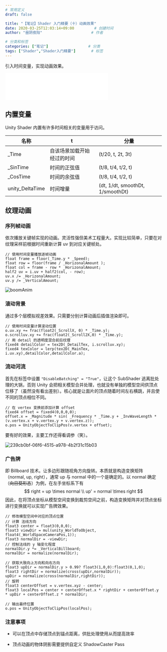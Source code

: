```yaml
---
# 常用定义
draft: false

title: "【笔记】Shader 入门精要（十）动画效果"
date: 2020-03-25T12:03:14+09:00			# 创建时间
author: "昼阴夜阳"        	     		# 作者

# 分类和标签
categories: ["笔记"]		            # 分类
tags: ["Shader","Shader入门精要"]  		# 标签
---
```


引入时间变量，实现动画效果。

<iframe frameborder="no" border="0" marginwidth="0" marginheight="0" width=330 height=86 src="//music.163.com/outchain/player?type=2&id=1433340584&auto=0&height=66"></iframe>

## 内置变量

Unity Shader 内置有许多时间相关的变量用于访问。

| 名称            | t                          | 分量                             |
| --------------- | -------------------------- | -------------------------------- |
| _Time           | 自该场景加载开始经过的时间 | (t/20, t, 2t, 3t)                |
| _SinTime        | 时间的正弦值               | (t/8, t/4, t/2, t)               |
| _CosTime        | 时间的余弦值               | (t/8, t/4, t/2, t)               |
| unity_DeltaTime | 时间增量                   | (dt, 1/dt, smoothDt, 1/smoothDt) |

## 纹理动画

### 序列帧动画

依次播放关键帧实现的动画。灵活性强但美术工程量大。实现比较简单，只要在对纹理采样前根据时间重新计算 uv 到对应关键帧处。

```
// 使用时间变量播放逐帧动画
float frame = floor(_Time.y * _Speed);
float row = floor(frame / _HorizonalAmount );
float col = frame - row * _HorizonalAmount;
half2 uv = i.uv + half2(col, - row);
uv.x /= _HorizonalAmount;
uv.y /= _VerticalAmount;
```

![boomAnim](https://gitee.com/GZ1A/image-hosting/raw/master/blog/2020/03/978c864b-54be-4921-a9a8-cfa2fd5d9e80.gif)

### 滚动背景

通过多个层模拟视差效果。只需要分别计算动画后插值渲染即可。

```
// 使用时间变量计算滚动位置
o.uv.xy += frac(float2(_ScrollX, 0) * _Time.y);
o.scrolluv.xy += frac(float2(_Scroll2X,0) * _Time.y);
// 用 detail 的透明度混合前后纹理
fixed4 detailColor = tex2D(_DetailTex, i.scrolluv.xy);
fixed4 texColor = lerp(tex2D(_MainTex, i.uv.xy),detailColor,detailColor.a); 
```

### 流动河流

首先在标签中设置 `"DisableBatching" = "True"`，让这个 SubShader 逃离批处理的大锅，否则 Unity 会把相关模型合并处理，也就没有单独的模型空间供顶点位移了（虽然没有看出差别）。核心就是让面片的顶点随着时间左右横跳，并且使不同的顶点相位不同。

```
// 在 vertex 变换前添加计算 offset
fixed4 offset = fixed4(0,0,0,0);
offset.x = _Magnitude * sin( _Frequency * _Time.y + _InvWaveLength * (v.vertex.x + v.vertex.y + v.vertex.z));
o.pos = UnityObjectToClipPos(v.vertex + offset);
```

要有好的效果，主要工作还得看调参（笑）。

![239cb0bf-06f6-4515-a978-4b2f31c15b03](https://gitee.com/GZ1A/image-hosting/raw/master/blog/2020/03/150d6caf-75d9-4510-b8a4-c0028634e790.gif)

### 广告牌

即 Billboard 技术。让多边形跟随视角方向旋转。本质就是构造变换矩阵（normal, up, right），通常 up 与 normal 中的一个是确定的。以 normal 确定（~~向日葵形态~~）为例，在左手坐标系下有
$$
right = up \times normal \\
up' = normal \times right
$$
因此，在将顶点坐标从模型空间变换到裁剪空间之前，构造变换矩阵并对顶点坐标进行变换就可以实现广告牌效果。

```
// 修改模型空间中对应的顶点位置
// 计算 法线方向
float3 center = float3(0,0,0);
float3 viewDir = mul(unity_WorldToObject, float4(_WorldSpaceCameraPos,1));
float3 normalDir = -viewDir;
// 控制法线的 y 轴变化程度
normalDir.y *= _VerticalBillboard;
normalDir = normalize(normalDir);

// 获取大致向上方向和向右方向
float3 upDir = normalDir.y > 0.99? float3(1,0,0):float3(0,1,0);
float3 rightDir = normalize(cross(upDir,normalDir));
upDir = normalize(cross(normalDir,rightDir));
// 旋转
float3 centerOffset = v.vertex.xyz - center;
float3 localPos = center + centerOffset.x * rightDir + centerOffset.y * upDir + centerOffset.z * normalDir;

// 输出最终位置
o.pos = UnityObjectToClipPos(localPos);
```

### 注意事项

* 可以在顶点中存储顶点到锚点距离，供批处理使用从而提高效率

* 顶点动画的物体阴影需要提供自定义 ShadowCaster Pass

  

